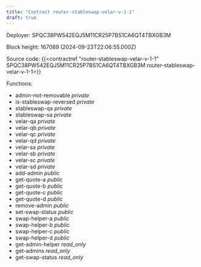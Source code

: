 ```yaml
---
title: "Contract router-stableswap-velar-v-1-1"
draft: true
---
```

Deployer: SPQC38PW542EQJ5M11CR25P7BS1CA6QT4TBXGB3M


 



Block height: 167089 (2024-09-23T22:06:55.000Z)

Source code: {{<contractref "router-stableswap-velar-v-1-1" SPQC38PW542EQJ5M11CR25P7BS1CA6QT4TBXGB3M router-stableswap-velar-v-1-1>}}

Functions:

* admin-not-removable _private_
* is-stableswap-reversed _private_
* stableswap-qa _private_
* stableswap-sa _private_
* velar-qa _private_
* velar-qb _private_
* velar-qc _private_
* velar-qd _private_
* velar-sa _private_
* velar-sb _private_
* velar-sc _private_
* velar-sd _private_
* add-admin _public_
* get-quote-a _public_
* get-quote-b _public_
* get-quote-c _public_
* get-quote-d _public_
* remove-admin _public_
* set-swap-status _public_
* swap-helper-a _public_
* swap-helper-b _public_
* swap-helper-c _public_
* swap-helper-d _public_
* get-admin-helper _read_only_
* get-admins _read_only_
* get-swap-status _read_only_
